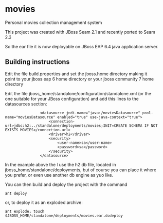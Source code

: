 # movies
Personal movies collection management system

This project was created with JBoss Seam 2.1 and recently ported to Seam 2.3

So the ear file it is now deployable on JBoss EAP 6.4 java application server.

## Building instructions
Edit the file build.properties and set the jboss.home directory making it point to your jboss eap 6 home directory or your jboss community 7 home directory 

Edit the file jboss_home/standalone/configuration/standalone.xml (or the one suitable for your JBoss configuration) and add this lines to the datasources section:

```
                <datasource jndi-name="java:/moviesDatasource" pool-name="moviesDatasource" enabled="true" use-java-context="true">
                    <connection-url>jdbc:h2:../standalone/deployments/movies;INIT=CREATE SCHEMA IF NOT EXISTS MOVIES</connection-url>
                    <driver>h2</driver>
                    <security>
                        <user-name>sa</user-name>
                        <password>sa</password>
                    </security>
                </datasource>
```
In the example above the I use the h2 db file, located in jboss_home/standalone/deployments, but of course you can place it where you prefer, or even use another db engine as yuo like.

You can then build and deploy the project with the command 
```
ant deploy
```
or, to deploy it as an exploded archive:
```
ant explode; touch $JBOSS_HOME/standalone/deployments/movies.ear.dodeploy
```

